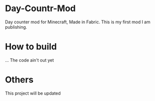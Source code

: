 # Day-Countr-Mod
Day counter mod for Minecraft, Made in Fabric.
This is my first mod I am publishing.
# How to build
... The code ain't out yet
# Others
This project will be updated 
